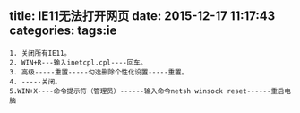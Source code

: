 title: IE11无法打开网页
date: 2015-12-17 11:17:43
categories:
tags:ie
---

    1. 关闭所有IE11。
    2. WIN+R---输入inetcpl.cpl----回车。
    3. 高级-----重置-----勾选删除个性化设置-----重置。
    4. -----关闭。
    5.WIN+X----命令提示符（管理员）------输入命令netsh winsock reset------重启电脑

